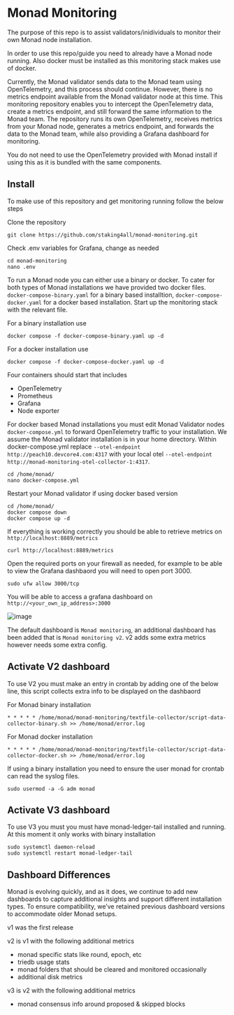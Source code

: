 # Monad Monitoring

The purpose of this repo is to assist validators/inidividuals to monitor their own Monad node installation.  

In order to use this repo/guide you need to already have a Monad node running. Also docker must be installed as this monitoring stack makes use of docker.

Currently, the Monad validator sends data to the Monad team using OpenTelemetry, and this process should continue. However, there is no metrics endpoint available from the Monad validator node at this time. This monitoring repository enables you to intercept the OpenTelemetry data, create a metrics endpoint, and still forward the same information to the Monad team. The repository runs its own OpenTelemetry, receives metrics from your Monad node, generates a metrics endpoint, and forwards the data to the Monad team, while also providing a Grafana dashboard for monitoring.

You do not need to use the OpenTelemetry provided with Monad install if using this as it is bundled with the same components. 

## Install 

To make use of this repository and get monitoring running follow the below steps

Clone the repository
```
git clone https://github.com/staking4all/monad-monitoring.git
```

Check .env variables for Grafana, change as needed
```
cd monad-monitoring
nano .env
```

To run a Monad node you can either use a binary or docker. To cater for both types of Monad installations we have provided two docker files. `docker-compose-binary.yaml` for a binary based installtion, `docker-compose-docker.yaml` for a docker based installation. Start up the monitoring stack with the relevant file.

For a binary installation use
```
docker compose -f docker-compose-binary.yaml up -d

```

For a docker installation use
```
docker compose -f docker-compose-docker.yaml up -d

```

Four containers should start that includes
- OpenTelemetry
- Prometheus
- Grafana
- Node exporter

For docker based Monad installations you must edit Monad Validator nodes `docker-compose.yml` to forward OpenTelemetry traffic to your installation. We assume the Monad validator installation is in your home directory. Within docker-compose.yml replace `--otel-endpoint http://peach10.devcore4.com:4317`  with your local otel `--otel-endpoint http://monad-monitoring-otel-collector-1:4317`. 
```
cd /home/monad/
nano docker-compose.yml
```

Restart your Monad validator if using docker based version
```
cd /home/monad/
docker compose down
docker compose up -d
```

If everything is working correctly you should be able to retrieve metrics on `http://localhost:8889/metrics`
```
curl http://localhost:8889/metrics
```

Open the required ports on your firewall as needed, for example to be able to view the Grafana dashbaord you will need to open port 3000. 
```
sudo ufw allow 3000/tcp
```

You will be able to access a grafana dashboard on `http://<your_own_ip_address>:3000` 

![image](https://github.com/user-attachments/assets/4f22bea3-4752-4fad-8c43-c2f0aee4bc0c)


The default dashboard is `Monad monitoring`, an additional dashboard has been added that is `Monad monitoring v2`. v2 adds some extra metrics however needs some extra config.


## Activate V2 dashboard

To use V2 you must make an entry in crontab by adding one of the below line, this script collects extra info to be displayed on the dashbaord

For Monad binary installation
````
* * * * * /home/monad/monad-monitoring/textfile-collector/script-data-collector-binary.sh >> /home/monad/error.log
````

For Monad docker installation
````
* * * * * /home/monad/monad-monitoring/textfile-collector/script-data-collector-docker.sh >> /home/monad/error.log
````

If using a binary installation you need to ensure the user monad for crontab can read the syslog files. 
````
sudo usermod -a -G adm monad
````

## Activate V3 dashboard

To use V3 you must you must have monad-ledger-tail installed and running. At this moment it only works with binary installation 
```
sudo systemctl daemon-reload
sudo systemctl restart monad-ledger-tail
```

## Dashboard Differences

Monad is evolving quickly, and as it does, we continue to add new dashboards to capture additional insights and support different installation types. To ensure compatibility, we’ve retained previous dashboard versions to accommodate older Monad setups.

v1 was the first release

v2 is v1 with the following additional metrics
- monad specific stats like round, epoch, etc
- triedb usage stats
- monad folders that should be cleared and monitored occasionally
- additional disk metrics

v3 is v2 with the following additional metrics
- monad consensus info around proposed & skipped blocks


